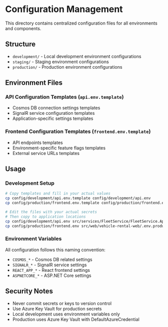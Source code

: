 # Configuration Management

This directory contains centralized configuration files for all environments and components.

## Structure

- `development/` - Local development environment configurations
- `staging/` - Staging environment configurations
- `production/` - Production environment configurations

## Environment Files

### API Configuration Templates (`api.env.template`)
- Cosmos DB connection settings templates
- SignalR service configuration templates
- Application-specific settings templates

### Frontend Configuration Templates (`frontend.env.template`)
- API endpoints templates
- Environment-specific feature flags templates
- External service URLs templates

## Usage

### Development Setup
```bash
# Copy templates and fill in your actual values
cp config/development/api.env.template config/development/api.env
cp config/production/frontend.env.template config/production/frontend.env

# Edit the files with your actual secrets
# Then copy to application locations
cp config/development/api.env src/services/FleetService/FleetService.Api/.env
cp config/production/frontend.env src/web/vehicle-rental-web/.env.production
```

### Environment Variables

All configuration follows this naming convention:
- `COSMOS_*` - Cosmos DB related settings
- `SIGNALR_*` - SignalR service settings
- `REACT_APP_*` - React frontend settings
- `ASPNETCORE_*` - ASP.NET Core settings

## Security Notes

- Never commit secrets or keys to version control
- Use Azure Key Vault for production secrets
- Local development uses environment variables only
- Production uses Azure Key Vault with DefaultAzureCredential